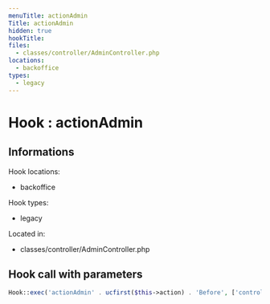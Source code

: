 ```yaml
---
menuTitle: actionAdmin
Title: actionAdmin
hidden: true
hookTitle: 
files:
  - classes/controller/AdminController.php
locations:
  - backoffice
types:
  - legacy
---
```


# Hook : actionAdmin

## Informations

Hook locations: 
  - backoffice

Hook types: 
  - legacy

Located in: 
  - classes/controller/AdminController.php

## Hook call with parameters

```php
Hook::exec('actionAdmin' . ucfirst($this->action) . 'Before', ['controller' => $this]);
```